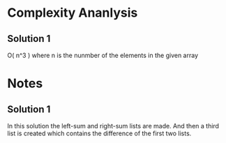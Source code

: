 # Complexity Ananlysis

## Solution 1

O( n^3 ) where n is the nunmber of the elements in the given array


# Notes 

## Solution 1

In this solution the left-sum and right-sum lists are made. And then a third list is created which contains the difference of the first two lists.
